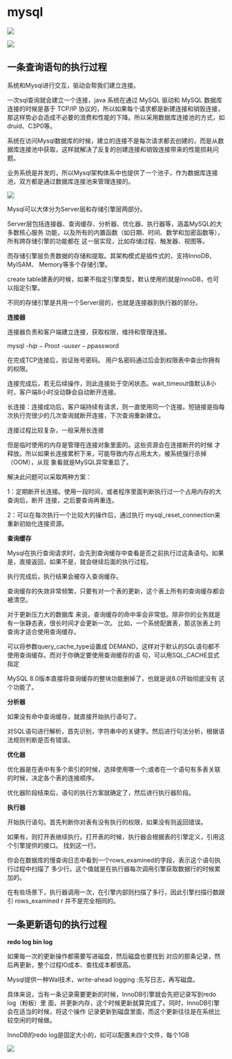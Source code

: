 # mysql


![](../pics/1.png)


![](../pics/2.png)



## **一条查询语句的执行过程** ##

系统和Mysql进行交互，驱动会帮我们建立连接。

一次sql查询就会建立一个连接，java 系统在通过 MySQL 驱动和 MySQL 数据库连接的时候是基于 TCP/IP 协议的，所以如果每个请求都是新建连接和销毁连接，那这样势必会造成不必要的浪费和性能的下降。所以采用数据库连接池的方式，如druid、C3P0等。

系统在访问Mysql数据库的时候，建立的连接不是每次请求都去创建的，而是从数据库连接池中获取，这样就解决了反复的创建连接和销毁连接带来的性能损耗问题。

业务系统是并发的，所以Mysql架构体系中也提供了一个池子，作为数据库连接池，双方都是通过数据库连接池来管理连接的。


![](../pics/s1.png)

Mysql可以大体分为Server层和存储引擎层两部分。

Server层包括连接器、查询缓存、分析器、优化器、执行器等，涵盖MySQL的大多数核心服务 功能，以及所有的内置函数（如日期、时间、数学和加密函数等），所有跨存储引擎的功能都在 这一层实现，比如存储过程、触发器、视图等。

而存储引擎层负责数据的存储和提取。其架构模式是插件式的，支持InnoDB、MyISAM、 Memory等多个存储引擎。

create table建表的时候，如果不指定引擎类型，默认使用的就是InnoDB，也可以指定引擎。

不同的存储引擎是共用一个Server层的，也就是连接器到执行器的部分。

**连接器**

连接器负责和客户端建立连接，获取权限，维持和管理连接。

mysql -h$ip -P$root -u$user -p$password

在完成TCP连接后，验证账号密码。 用户名密码通过后会到权限表中查出你拥有的权限。

连接完成后，若无后续操作，则此连接处于空闲状态。wait_timeout值默认8小时，客户端8小时没动静会自动断开连接。

长连接：连接成功后，客户端持续有请求，则一直使用同一个连接。短链接是指每次执行完很少的几次查询就断开连接，下次查询重新建立。

连接过程比较复杂，一般采用长连接

但是临时使用的内存是管理在连接对象里面的。这些资源会在连接断开的时候 才释放。所以如果长连接累积下来，可能导致内存占用太大，被系统强行杀掉（OOM），从现 象看就是MySQL异常重启了。

解决此问题可以采取两种方案：

1：定期断开长连接。使用一段时间，或者程序里面判断执行过一个占用内存的大查询后，断开 连接，之后要查询再重连。

2：可以在每次执行一个比较大的操作后，通过执行 mysql_reset_connection来重新初始化连接资源。

**查询缓存**

Mysql在执行查询请求时，会先到查询缓存中查看是否之前执行过这条语句。如果是，直接返回，如果不是，就会继续后面的执行过程。

执行完成后，执行结果会被存入查询缓存。

查询缓存的失效非常频繁，只要有对一个表的更新，这个表上所有的查询缓存都会被清空。

对于更新压力大的数据库 来说，查询缓存的命中率会非常低。除非你的业务就是有一张静态表，很长时间才会更新一次。 比如，一个系统配置表，那这张表上的查询才适合使用查询缓存。

可以将参数query_cache_type设置成 DEMAND，这样对于默认的SQL语句都不使用查询缓存。而对于你确定要使用查询缓存的语 句，可以用SQL_CACHE显式指定

MySQL 8.0版本直接将查询缓存的整块功能删掉了，也就是说8.0开始彻底没有 这个功能了。

**分析器**

如果没有命中查询缓存，就直接开始执行语句了。

对SQL语句进行解析，首先识别，字符串中的关键字。然后进行句法分析，根据语法规则判断是否有错误。

**优化器**

优化器是在表中有多个索引的时候，选择使用哪一个;或者在一个语句有多表关联的时候，决定各个表的连接顺序。 

优化器阶段结束后，语句的执行方案就确定了，然后进行执行器阶段。

**执行器**

开始执行语句。首先判断你对表有没有执行的权限，如果没有则返回错误。

如果有，则打开表继续执行。打开表的时候，执行器会根据表的引擎定义，引用这个引擎提供的接口。 找到这一行。

你会在数据库的慢查询日志中看到一个rows_examined的字段，表示这个语句执行过程中扫描了 多少行。这个值就是在执行器每次调用引擎获取数据行的时候累加的。

在有些场景下，执行器调用一次，在引擎内部则扫描了多行，因此引擎扫描行数跟 引 rows_examined r 并不是完全相同的。




## 一条更新语句的执行过程 ##

**redo log  bin log**

如果每一次的更新操作都需要写进磁盘，然后磁盘也要找到 对应的那条记录，然后再更新，整个过程IO成本、查找成本都很高。

Mysql提供一种Wal技术，write-ahead logging :先写日志，再写磁盘。

具体来说，当有一条记录需要更新的时候，InnoDB引擎就会先把记录写到redo log（粉板）里 面，并更新内存，这个时候更新就算完成了。同时，InnoDB引擎会在适当的时候，将这个操作 记录更新到磁盘里面，而这个更新往往是在系统比较空闲的时候做。

InnoDB的redo log是固定大小的，如可以配置未四个文件，每个1GB

![](../pics/s2.png)


